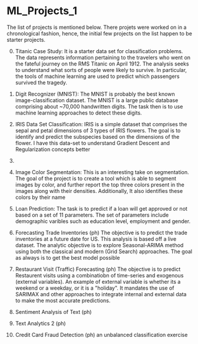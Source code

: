 # ML_Projects_1

The list of projects is mentioned below. There projets were worked on in a chronological fashion, hence, the initial few projects on the list happen to be starter projects.

0. Titanic Case Study: 
   It is a starter data set for classification problems. The data represents information pertaining to the travelers who went      on the fateful journey on the RMS Titanic on April 1912.
   The analysis seeks to understand what sorts of people were likely to survive. In particular, the tools of machine learning      are used to predict which passengers survived the tragedy.


1. Digit Recognizer (MNIST): 
   The MNIST is probably the best known image-classification dataset. The MNIST is a large public database comprising about        ~70,000 handwritten digits. The task then is to use machine learning approaches to detect these digits.
  
  
2. IRIS Data Set Classification:
   IRIS is a simple dataset that comprises the sepal and petal dimensions of 3 types of IRIS flowers. The goal is to identify      and predict the subspecies based on the dimensions of the flower. I have this data-set to understand Gradient Descent and      Regularization concepts better

3. 

4. Image Color Segmentation:
   This is an interesting take on segmentation. The goal of the project is to create a tool which is able to segment images by    color, and further report the top three colors present in the images along with their densities. Additionally, It also          identifies these colors by their name
   

5. Loan Prediction:
   The task is to predict if a loan will get approved or not based on a set of  11 parameters. The set of parameters include      demographic varibles such as education level, employment and gender.
   
   
6. Forecasting Trade Inventories (ph)
   The objective is to predict the trade inventories at a future date for US. This analysis is based off a live dataset. The     analytic objective is to explore Seasonal-ARIMA method using both the classical and modern (Grid Search) approaches. The      goal as always is to get the best model possible
   
   
7. Restaurant Visit (Traffic) Forecasting (ph)
   The objective is to predict Restaurent visits using a combinatiobn of time-series and exogenous (external variables). An     example of external variable is whether its a weekend or a weekday, or it is a "holiday". It mandates the use of SARIMAX      and other approaches to integrate internal and external data to make the most accurate predictions.
   
   
 8. Sentiment Analysis of Text (ph)
 
 
 9. Text Analytics 2 (ph)
 
 
 10. Credit Card Fraud Detection (ph)
      an unbalanced classification exercise

